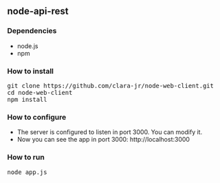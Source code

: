 ## node-api-rest

### Dependencies

- node.js
- npm

### How to install

<pre>
git clone https://github.com/clara-jr/node-web-client.git
cd node-web-client
npm install
</pre>

### How to configure

+ The server is configured to listen in port 3000. You can modify it.
+ Now you can see the app in port 3000: http://localhost:3000

### How to run

<pre>
node app.js
</pre>
